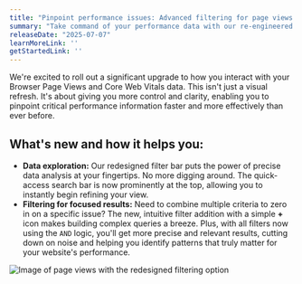 ```yaml
---
title: "Pinpoint performance issues: Advanced filtering for page views and Core Web Vitals"
summary: "Take command of your performance data with our re-engineered filter bar, delivering superior search and granular controls for exact data exploration. Uncover the nuances in your page views and Core Web Vitals to fine-tune user experience."
releaseDate: "2025-07-07"
learnMoreLink: ''
getStartedLink: ''
---
```


We're excited to roll out a significant upgrade to how you interact with your Browser Page Views and Core Web Vitals data. This isn't just a visual refresh. It's about giving you more control and clarity, enabling you to pinpoint critical performance information faster and more effectively than ever before.

## What's new and how it helps you:
- **Data exploration:** Our redesigned filter bar puts the power of precise data analysis at your fingertips. No more digging around. The quick-access search bar is now prominently at the top, allowing you to instantly begin refining your view.
- **Filtering for focused results:** Need to combine multiple criteria to zero in on a specific issue? The new, intuitive filter addition with a simple **+** icon makes building complex queries a breeze. Plus, with all filters now using the `AND` logic, you'll get more precise and relevant results, cutting down on noise and helping you identify patterns that truly matter for your website's performance.

<img
  title="Image of page views with the redesigned filtering option"
  alt="Image of page views with the redesigned filtering option"
  src="/images/page_views_filter_bar_whats_new.webp"
/>


